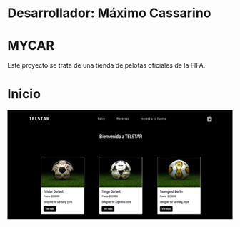 # Desarrollador: Máximo Cassarino

# MYCAR

Este proyecto se trata de una tienda de pelotas oficiales de la FIFA.

# Inicio

![image](https://github.com/maxicassarino/telstar/blob/main/src/media/2022-07-01.png)
